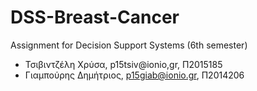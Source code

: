 # DSS-Breast-Cancer
Assignment for Decision Support Systems (6th semester)

* Τσιβιντζέλη Χρύσα, p15tsiv@ionio,gr, Π2015185
* Γιαμπούρης Δημήτριος, p15giab@ionio.gr, Π2014206
